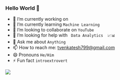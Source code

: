 ### Hello World  👋


- 🔭 I’m currently working on     
- 🌱 I’m currently learning  ``` Machine Learning ```
- 👯 I’m looking to collaborate on ``` YouTube ```
- 🤔 I’m looking for help with ``` Data Analytics  📈📊```
- 💬 Ask me about ```Anything```
- 📫 How to reach me: tvenkatesh799@gmail.com
- 😄 Pronouns ```He/Him```
- ⚡ Fun fact ```introextrovert ```
<img src = "https://github-readme-stats.vercel.app/api?username=venkatesh799&&show_icons=true&title_color=#FF5733&icon_color=bb2acf&text_color=#EE5D0B&bg_color=EE5D0B" >
